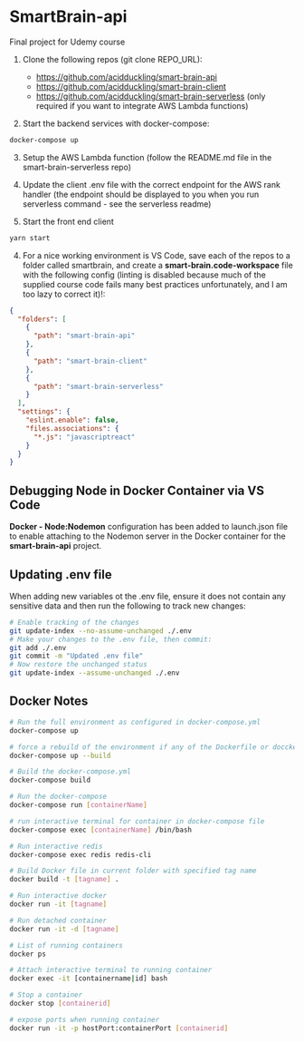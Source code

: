 # SmartBrain-api

Final project for Udemy course

1.  Clone the following repos (git clone REPO_URL):

    - https://github.com/acidduckling/smart-brain-api
    - https://github.com/acidduckling/smart-brain-client
    - https://github.com/acidduckling/smart-brain-serverless (only required if you want to integrate AWS Lambda functions)

2.  Start the backend services with docker-compose:

```bash
docker-compose up
```

3.  Setup the AWS Lambda function (follow the README.md file in the smart-brain-serverless repo)

4.  Update the client .env file with the correct endpoint for the AWS rank handler (the endpoint should be displayed to you when you run serverless command - see the serverless readme)

5.  Start the front end client

```bash
yarn start
```

4.  For a nice working environment is VS Code, save each of the repos to a folder called smartbrain, and create a **smart-brain.code-workspace** file with the following config (linting is disabled because much of the supplied course code fails many best practices unfortunately, and I am too lazy to correct it)!:

```json
{
  "folders": [
    {
      "path": "smart-brain-api"
    },
    {
      "path": "smart-brain-client"
    },
    {
      "path": "smart-brain-serverless"
    }
  ],
  "settings": {
    "eslint.enable": false,
    "files.associations": {
      "*.js": "javascriptreact"
    }
  }
}
```

## Debugging Node in Docker Container via VS Code

**Docker - Node:Nodemon** configuration has been added to launch.json file to enable attaching to the Nodemon server in the Docker container for the **smart-brain-api** project.

## Updating .env file

When adding new variables ot the .env file, ensure it does not contain any sensitive data and then run the following to track new changes:

```bash
# Enable tracking of the changes
git update-index --no-assume-unchanged ./.env
# Make your changes to the .env file, then commit:
git add ./.env
git commit -m "Updated .env file"
# Now restore the unchanged status
git update-index --assume-unchanged ./.env
```

## Docker Notes

```bash
# Run the full environment as configured in docker-compose.yml
docker-compose up

# force a rebuild of the environment if any of the Dockerfile or doccker-compose.yml files are updated
docker-compose up --build

# Build the docker-compose.yml
docker-compose build

# Run the docker-compose
docker-compose run [containerName]

# run interactive terminal for container in docker-compose file
docker-compose exec [containerName] /bin/bash

# Run interactive redis
docker-compose exec redis redis-cli

# Build Docker file in current folder with specified tag name
docker build -t [tagname] .

# Run interactive docker
docker run -it [tagname]

# Run detached container
docker run -it -d [tagname]

# List of running containers
docker ps

# Attach interactive terminal to running container
docker exec -it [containername|id] bash

# Stop a container
docker stop [containerid]

# expose ports when running container
docker run -it -p hostPort:containerPort [containerid]
```

